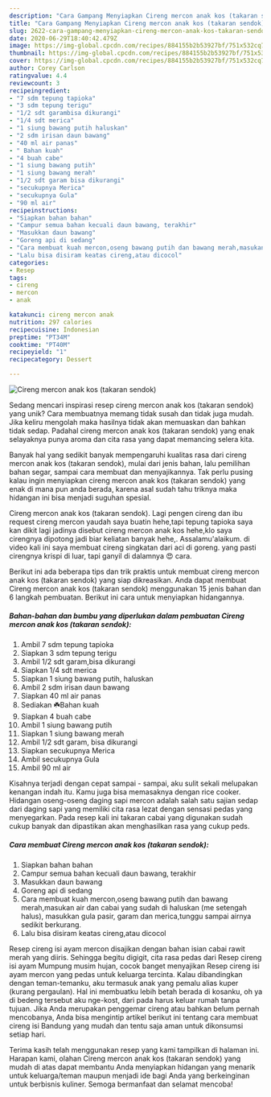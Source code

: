 ```yaml
---
description: "Cara Gampang Menyiapkan Cireng mercon anak kos (takaran sendok), Lezat Sekali"
title: "Cara Gampang Menyiapkan Cireng mercon anak kos (takaran sendok), Lezat Sekali"
slug: 2622-cara-gampang-menyiapkan-cireng-mercon-anak-kos-takaran-sendok-lezat-sekali
date: 2020-06-29T18:40:42.479Z
image: https://img-global.cpcdn.com/recipes/884155b2b53927bf/751x532cq70/cireng-mercon-anak-kos-takaran-sendok-foto-resep-utama.jpg
thumbnail: https://img-global.cpcdn.com/recipes/884155b2b53927bf/751x532cq70/cireng-mercon-anak-kos-takaran-sendok-foto-resep-utama.jpg
cover: https://img-global.cpcdn.com/recipes/884155b2b53927bf/751x532cq70/cireng-mercon-anak-kos-takaran-sendok-foto-resep-utama.jpg
author: Corey Carlson
ratingvalue: 4.4
reviewcount: 3
recipeingredient:
- "7 sdm tepung tapioka"
- "3 sdm tepung terigu"
- "1/2 sdt garambisa dikurangi"
- "1/4 sdt merica"
- "1 siung bawang putih haluskan"
- "2 sdm irisan daun bawang"
- "40 ml air panas"
- " Bahan kuah"
- "4 buah cabe"
- "1 siung bawang putih"
- "1 siung bawang merah"
- "1/2 sdt garam bisa dikurangi"
- "secukupnya Merica"
- "secukupnya Gula"
- "90 ml air"
recipeinstructions:
- "Siapkan bahan bahan"
- "Campur semua bahan kecuali daun bawang, terakhir"
- "Masukkan daun bawang"
- "Goreng api di sedang"
- "Cara membuat kuah mercon,oseng bawang putih dan bawang merah,masukan air dan cabai yang sudah di haluskan (me setengah halus), masukkan gula pasir, garam dan merica,tunggu sampai airnya sedikit berkurang."
- "Lalu bisa disiram keatas cireng,atau dicocol"
categories:
- Resep
tags:
- cireng
- mercon
- anak

katakunci: cireng mercon anak 
nutrition: 297 calories
recipecuisine: Indonesian
preptime: "PT34M"
cooktime: "PT40M"
recipeyield: "1"
recipecategory: Dessert

---
```



![Cireng mercon anak kos (takaran sendok)](https://img-global.cpcdn.com/recipes/884155b2b53927bf/751x532cq70/cireng-mercon-anak-kos-takaran-sendok-foto-resep-utama.jpg)

Sedang mencari inspirasi resep cireng mercon anak kos (takaran sendok) yang unik? Cara membuatnya memang tidak susah dan tidak juga mudah. Jika keliru mengolah maka hasilnya tidak akan memuaskan dan bahkan tidak sedap. Padahal cireng mercon anak kos (takaran sendok) yang enak selayaknya punya aroma dan cita rasa yang dapat memancing selera kita.

Banyak hal yang sedikit banyak mempengaruhi kualitas rasa dari cireng mercon anak kos (takaran sendok), mulai dari jenis bahan, lalu pemilihan bahan segar, sampai cara membuat dan menyajikannya. Tak perlu pusing kalau ingin menyiapkan cireng mercon anak kos (takaran sendok) yang enak di mana pun anda berada, karena asal sudah tahu triknya maka hidangan ini bisa menjadi suguhan spesial.

Cireng mercon anak kos (takaran sendok). Lagi pengen cireng dan ibu request cireng mercon yaudah saya buatin hehe,tapi tepung tapioka saya kan dikit lagi jadinya disebut cireng mercon anak kos hehe,klo saya cirengnya dipotong jadi biar keliatan banyak hehe,. Assalamu&#39;alaikum. di video kali ini saya membuat cireng singkatan dari aci di goreng. yang pasti cirengnya krispi di luar, tapi ganyil di dalamnya 😍 cara.


Berikut ini ada beberapa tips dan trik praktis untuk membuat cireng mercon anak kos (takaran sendok) yang siap dikreasikan. Anda dapat membuat Cireng mercon anak kos (takaran sendok) menggunakan 15 jenis bahan dan 6 langkah pembuatan. Berikut ini cara untuk menyiapkan hidangannya.

<!--inarticleads1-->

##### Bahan-bahan dan bumbu yang diperlukan dalam pembuatan Cireng mercon anak kos (takaran sendok):

1. Ambil 7 sdm tepung tapioka
1. Siapkan 3 sdm tepung terigu
1. Ambil 1/2 sdt garam,bisa dikurangi
1. Siapkan 1/4 sdt merica
1. Siapkan 1 siung bawang putih, haluskan
1. Ambil 2 sdm irisan daun bawang
1. Siapkan 40 ml air panas
1. Sediakan  ☘️Bahan kuah
1. Siapkan 4 buah cabe
1. Ambil 1 siung bawang putih
1. Siapkan 1 siung bawang merah
1. Ambil 1/2 sdt garam, bisa dikurangi
1. Siapkan secukupnya Merica
1. Ambil secukupnya Gula
1. Ambil 90 ml air


Kisahnya terjadi dengan cepat sampai - sampai, aku sulit sekali melupakan kenangan indah itu. Kamu juga bisa memasaknya dengan rice cooker. Hidangan oseng-oseng daging sapi mercon adalah salah satu sajian sedap dari daging sapi yang memiliki cita rasa lezat dengan sensasi pedas yang menyegarkan. Pada resep kali ini takaran cabai yang digunakan sudah cukup banyak dan dipastikan akan menghasilkan rasa yang cukup peds. 

<!--inarticleads2-->

##### Cara membuat Cireng mercon anak kos (takaran sendok):

1. Siapkan bahan bahan
1. Campur semua bahan kecuali daun bawang, terakhir
1. Masukkan daun bawang
1. Goreng api di sedang
1. Cara membuat kuah mercon,oseng bawang putih dan bawang merah,masukan air dan cabai yang sudah di haluskan (me setengah halus), masukkan gula pasir, garam dan merica,tunggu sampai airnya sedikit berkurang.
1. Lalu bisa disiram keatas cireng,atau dicocol


Resep cireng isi ayam mercon disajikan dengan bahan isian cabai rawit merah yang diiris. Sehingga begitu digigit, cita rasa pedas dari Resep cireng isi ayam Mumpung musim hujan, cocok banget menyajikan Resep cireng isi ayam mercon yang pedas untuk keluarga tercinta. Kalau dibandingkan dengan teman-temanku, aku termasuk anak yang pemalu alias kuper (kurang pergaulan). Hal ini membuatku lebih betah berada di kosanku, oh ya di bedeng tersebut aku nge-kost, dari pada harus keluar rumah tanpa tujuan. Jika Anda merupakan penggemar cireng atau bahkan belum pernah mencobanya, Anda bisa mengintip artikel berikut ini tentang cara membuat cireng isi Bandung yang mudah dan tentu saja aman untuk dikonsumsi setiap hari. 

Terima kasih telah menggunakan resep yang kami tampilkan di halaman ini. Harapan kami, olahan Cireng mercon anak kos (takaran sendok) yang mudah di atas dapat membantu Anda menyiapkan hidangan yang menarik untuk keluarga/teman maupun menjadi ide bagi Anda yang berkeinginan untuk berbisnis kuliner. Semoga bermanfaat dan selamat mencoba!
